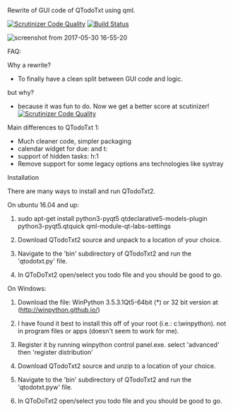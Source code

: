 
Rewrite of GUI code of QTodoTxt using qml. 

[![Scrutinizer Code Quality](https://scrutinizer-ci.com/g/QTodoTxt/QTodoTxt2/badges/quality-score.png?b=qml)](https://scrutinizer-ci.com/g/QTodoTxt/QTodoTxt2/?branch=qml)
[![Build Status](https://travis-ci.org/QTodoTxt/QTodoTxt2.svg?branch=qml)](https://travis-ci.org/QTodoTxt/QTodoTxt2)


![screenshot from 2017-05-30 16-55-20](https://cloud.githubusercontent.com/assets/2564046/26589896/7cc386b6-4559-11e7-96ef-18ec2dc38a10.png)

FAQ:

Why a rewrite? 

* To finally have a clean split between GUI code and logic. 

but why? 

* because it was fun to do. Now we get a better score at scutinizer! 
[![Scrutinizer Code Quality](https://scrutinizer-ci.com/g/QTodoTxt/QTodoTxt2/badges/quality-score.png?b=qml)](https://scrutinizer-ci.com/g/QTodoTxt/QTodoTxt2/?branch=qml)


Main differences to QTodoTxt 1:
* Much cleaner code, simpler packaging
* calendar widget for due: and t:
* support of hidden tasks: h:1
* Remove support for some legacy options ans technologies like systray

Installation

There are many ways to install and run QTodoTxt2. 

On ubuntu 16.04 and up:

1. sudo apt-get install python3-pyqt5 qtdeclarative5-models-plugin python3-pyqt5.qtquick qml-module-qt-labs-settings

2. Download QTodoTxt2 source and unpack to a location of your choice.

3. Navigate to the 'bin' subdirectory of QTodoTxt2 and run the 'qtodotxt.py' file.

4. In QToDoTxt2 open/select you todo file and you should be good to go.

On Windows:

1. Download the file: WinPython 3.5.3.1Qt5-64bit (*) or 32 bit version at (http://winpython.github.io/)

2. I have found it best to install this off of your root (i.e.: c:\winpython). not in program files or apps (doesn't seem to work for me).

3. Register it by running winpython control panel.exe. select 'advanced' then 'register distribution'

4. Download QTodoTxt2 source and unzip to a location of your choice.

5. Navigate to the 'bin' subdirectory of QTodoTxt2 and run the 'qtodotxt.pyw' file.
6. In QToDoTxt2 open/select you todo file and you should be good to go.
